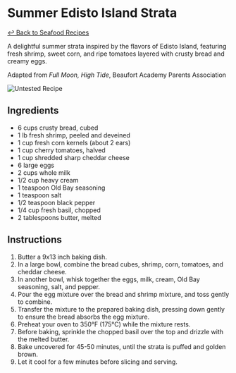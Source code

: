 # Summer Edisto Island Strata

[&larrhk; Back to Seafood Recipes](./README.md)

A delightful summer strata inspired by the flavors of Edisto Island, featuring fresh shrimp, sweet corn, and ripe tomatoes layered with crusty bread and creamy eggs.

Adapted from _Full Moon, High Tide_, Beaufort Academy Parents Association

![Untested Recipe](https://badgen.net/badge/untested/recipe/AA4A44)

## Ingredients
- 6 cups crusty bread, cubed
- 1 lb fresh shrimp, peeled and deveined
- 1 cup fresh corn kernels (about 2 ears)
- 1 cup cherry tomatoes, halved
- 1 cup shredded sharp cheddar cheese
- 6 large eggs
- 2 cups whole milk
- 1/2 cup heavy cream
- 1 teaspoon Old Bay seasoning
- 1 teaspoon salt
- 1/2 teaspoon black pepper
- 1/4 cup fresh basil, chopped
- 2 tablespoons butter, melted

## Instructions
1. Butter a 9x13 inch baking dish.
2. In a large bowl, combine the bread cubes, shrimp, corn, tomatoes, and cheddar cheese.
3. In another bowl, whisk together the eggs, milk, cream, Old Bay seasoning, salt, and pepper.
4. Pour the egg mixture over the bread and shrimp mixture, and toss gently to combine.
5. Transfer the mixture to the prepared baking dish, pressing down gently to ensure the bread absorbs the egg mixture.
6. Preheat your oven to 350°F (175°C) while the mixture rests.
7. Before baking, sprinkle the chopped basil over the top and drizzle with the melted butter.
8. Bake uncovered for 45-50 minutes, until the strata is puffed and golden brown.
9. Let it cool for a few minutes before slicing and serving.